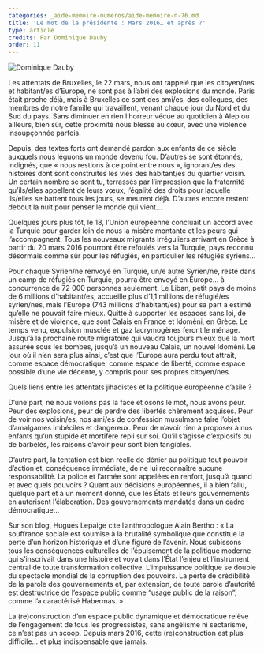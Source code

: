 ```yaml
---
categories: _aide-memoire-numeros/aide-memoire-n-76.md
title: 'Le mot de la présidente : Mars 2016… et après ?'
type: article
credits: Par Dominique Dauby
order: 11
---
```

![Dominique Dauby](/assets/uploads/am-80-dominique-dauby.jpg)



Les attentats de Bruxelles, le 22 mars, nous ont rappelé que les citoyen/nes et habitant/es d’Europe, ne sont pas à l’abri des explosions du monde. Paris était proche déjà, mais à Bruxelles ce sont des ami/es, des collègues, des membres de notre famille qui travaillent, venant chaque jour du Nord et du Sud du pays. Sans diminuer en rien l’horreur vécue au quotidien à Alep ou ailleurs, bien sûr, cette proximité nous blesse au cœur, avec une violence insoupçonnée parfois.

Depuis, des textes forts ont demandé pardon aux enfants de ce siècle auxquels nous léguons un monde devenu fou. D’autres se sont étonnés, indignés, que « nous restions à ce point entre nous », ignorant/es des histoires dont sont construites les vies des habitant/es du quartier voisin. Un certain nombre se sont tu, terrassés par l’impression que la fraternité qu’ils/elles appellent de leurs vœux, l’égalité des droits pour laquelle ils/elles se battent tous les jours, se meurent déjà. D’autres encore restent debout la nuit pour penser le monde qui vient…

Quelques jours plus tôt, le 18, l’Union européenne concluait un accord avec la Turquie pour garder loin de nous la misère montante et les peurs qui l’accompagnent. Tous les nouveaux migrants irréguliers arrivant en Grèce à partir du 20 mars 2016 pourront être refoulés vers la Turquie, pays reconnu désormais comme sûr pour les réfugiés, en particulier les réfugiés syriens…

Pour chaque Syrien/ne renvoyé en Turquie, un/e autre Syrien/ne, resté dans un camp de réfugiés en Turquie, pourra être envoyé en Europe… à concurrence de 72 000 personnes seulement. Le Liban, petit pays de moins de 6 millions d’habitant/es, accueille plus d’1,1 millions de réfugié/es syrien/nes, mais l’Europe (743 millions d’habitant/es) pour sa part a estimé qu’elle ne pouvait faire mieux. Quitte à supporter les espaces sans loi, de misère et de violence, que sont Calais en France et Idomèni, en Grèce. Le temps venu, expulsion musclée et gaz lacrymogènes feront le ménage. Jusqu’à la prochaine route migratoire qui vaudra toujours mieux que la mort assurée sous les bombes, jusqu’à un nouveau Calais, un nouvel Idomèni. Le jour où il n’en sera plus ainsi, c’est que l’Europe aura perdu tout attrait, comme espace démocratique, comme espace de liberté, comme espace possible d’une vie décente, y compris pour ses propres citoyen/nes.

Quels liens entre les attentats jihadistes et la politique européenne d’asile ?

D’une part, ne nous voilons pas la face et osons le mot, nous avons peur. Peur des explosions, peur de perdre des libertés chèrement acquises. Peur de voir nos voisin/es, nos ami/es de confession musulmane faire l’objet d’amalgames imbéciles et dangereux. Peur de n’avoir rien à proposer à nos enfants qu’un stupide et mortifère repli sur soi. Qu’il s’agisse d’explosifs ou de barbelés, les raisons d’avoir peur sont bien tangibles.

D’autre part, la tentation est bien réelle de dénier au politique tout pouvoir d’action et, conséquence immédiate, de ne lui reconnaître aucune responsabilité. La police et l’armée sont appelées en renfort, jusqu’à quand et avec quels pouvoirs ? Quant aux décisions européennes, il a bien fallu, quelque part et à un moment donné, que les États et leurs gouvernements en autorisent l’élaboration. Des gouvernements mandatés dans un cadre démocratique…

Sur son blog, Hugues Lepaige cite l’anthropologue Alain Bertho : « La souffrance sociale est soumise à la brutalité symbolique que constitue la perte d’un horizon historique et d’une figure de l’avenir. Nous subissons tous les conséquences culturelles de l’épuisement de la politique moderne qui s’inscrivait dans une histoire et voyait dans l’État l’enjeu et l’instrument central de toute transformation collective. L’impuissance politique se double du spectacle mondial de la corruption des pouvoirs. La perte de crédibilité de la parole des gouvernements et, par extension, de toute parole d’autorité est destructrice de l’espace public comme “usage public de la raison”, comme l’a caractérisé Habermas. »



La (re)construction d’un espace public dynamique et démocratique relève de l’engagement de tous les progressistes, sans angélisme ni sectarisme, ce n’est pas un scoop. Depuis mars 2016, cette (re)construction est plus difficile… et plus indispensable que jamais.
